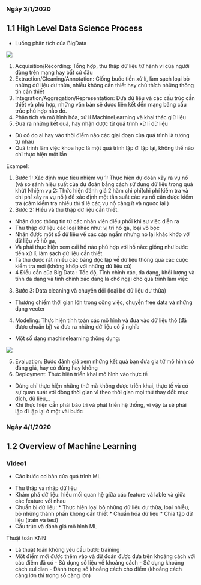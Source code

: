 ### Ngày 3/1/2020

## 1.1 High Level Data Science Process 

- Luồng phân tích của BigData
<img src = "https://i.imgur.com/Fg1VyqP.png" />

1. Acquisition/Recording: Tổng hợp, thu thập dữ liệu từ hành vi của người dùng trên mạng hay bất cứ đâu
2. Extraction/Cleaning/Annotation: Giống bước tiền xử lí, làm sạch loại bỏ những dữ liệu dư thừa, nhiễu không cần thiết hay chú thích những thông tin cần thiết
3. Integration/Aggregation/Representation: Đưa dữ liệu và các cấu trúc cần thiết và phù hợp, những văn bản sẽ được liên kết đến mạng bảng cấu trúc phù hợp nào đó.
4. Phân tích và mô hình hóa, xử lí MachineLearning và khai thác giữ liệu
5. Đưa ra những kết quả, hay nhận được từ quá trình xử lí dữ liệu 

- Dù có do ai hay vào thời điểm nào các giai đoạn của quá trình là tương tự nhau 
- Quá trình làm việc khoa học là một quá trình lặp đi lặp lại, không thể nào chỉ thực hiện một lần

Exampel: 
1. Bước 1: Xác định mục tiêu
nhiệm vụ 1: Thực hiện dự đoán xảy ra vụ nổ (và so sánh hiệu suất của dự đoán bằng cách sử dụng dữ liệu trong quá khứ)
        Nhiệm vụ 2: Thức hiện đánh giá 2 hàm chi phí(chi phí kiểm tra và chi phí xảy ra vụ nổ ) để xác định một tần suất các vụ nổ cần được kiểm tra (cảm kiểm tra nhiều thì tỉ lệ các vụ nổ càng ít và ngược lại )
2. Bước 2: Hiểu và thu thập dữ liệu cần thiết.  
- Nhận được thông tin từ các nhân viên điều phối khi sự việc diễn ra
- Thu thập dữ liệu các loại khác như: vị trí hố ga, loại vỏ bọc 
- Nhận được một số dữ liệu về các cáp ngầm nhưng nó lại khác khớp với dữ liệu về hố ga, 
- Và phải thực hiện xem cái hố nào phù hợp với hố nào: giống như bước tiền xử lí, làm sạch dữ liệu cần thiết
- Ta thu được rất nhiều các bảng độc lập về dữ liệu thông qua các cuộc kiểm tra mới (không khớp với những dữ liệu cũ)
- 4 Điều cần của Big Data : Tốc độ, Tính chính xác, đa dạng, khối lượng và tính đa dạng và tính chính xác đang là chở ngại cho quá trình làm việc 

3. Bước 3: Data cleaning và chuyển đổi (loại bỏ dữ liệu dư thừa) 
- Thường chiếm thời gian lớn trong công việc, chuyển free data và những dạng vecter

4. Modeling: Thực hiện tính toán các mô hình và đưa vào dữ liệu thô (đã được chuẩn bị) và đưa ra những dữ liệu có ý nghĩa
- Một số dạng machinelearning thông dụng:
<img src="https://i.imgur.com/b9lt9mf.png" />

5. Evaluation: Bước đánh giá xem những kết quả bạn đưa gia từ mô hình có đáng giá, hay có đúng hay không
6. Deployment: Thực hiện triển khai mô hình vào thực tế
- Dừng chỉ thực hiện những thứ mà không được trỉển khai, thực tế và có sự quan suát với dòng thời gian vì theo thời gian mọi thứ thay đổi: mục đích, dữ liệu,..
- Khi thực hiện cần phải bảo trì và phát triển hệ thống, vì vậy ta sẽ phải lặp đi lặp lại ở một vài bước 
### Ngày 4/1/2020

## 1.2 Overview of Machine Learning
### Video1
- Các bước cơ bản của quá trình ML
 * Thu thập và nhập dữ liệu
 * Khám phá dữ liệu: hiểu mối quan hệ giữa các feature và lable và giữa các feature với nhau
 * Chuẩn bị dữ liệu: 
        * Thực hiện loại bỏ những dữ liệu dư thừa, loại nhiễu, bỏ những thành phần không cần thiết
        * Chuẩn hóa dữ liệu
        * Chia tập dữ liệu (train và test)
  * Cấu trúc và đánh giá mô hình ML 

Thuật toán KNN
 * Là thuật toán không yêu cầu bước training
 * Một điểm mới được thêm vào và dữ đoán được dựa trên khoảng cách với các điểm đã có
        - Sử dụng số liệu về khoảng cách
        - Sử dụng khoảng cách eulidian
        - Đánh trọng số khoảng cách cho điểm (khoảng cách càng lớn thì trọng số càng lớn)